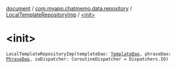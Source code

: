 [document](../../index.md) / [com.myapp.chatmemo.data.repository](../index.md) / [LocalTemplateRepositoryImp](index.md) / [&lt;init&gt;](./-init-.md)

# &lt;init&gt;

`LocalTemplateRepositoryImp(templateDao: `[`TemplateDao`](../../com.myapp.chatmemo.data.database.dao/-template-dao/index.md)`, phraseDao: `[`PhraseDao`](../../com.myapp.chatmemo.data.database.dao/-phrase-dao/index.md)`, ioDispatcher: CoroutineDispatcher = Dispatchers.IO)`